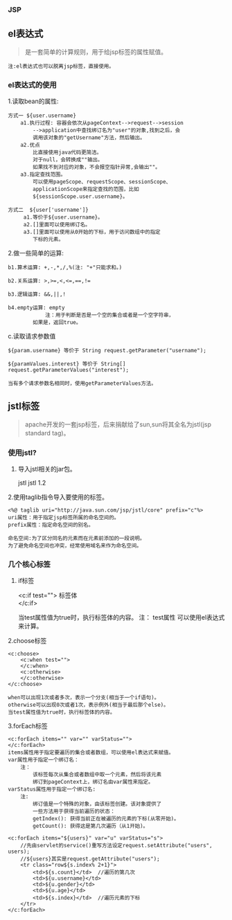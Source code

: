 ### JSP

## el表达式

>是一套简单的计算规则，用于给jsp标签的属性赋值。

	注:el表达式也可以脱离jsp标签，直接使用。

### el表达式的使用
1.读取bean的属性:

	方式一 ${user.username}
		a1.执行过程: 容器会依次从pageContext-->request-->session
			-->application中查找绑订名为"user"的对象,找到之后，会
			调用该对象的"getUsername"方法，然后输出。
		a2.优点
			比直接使用java代码更简洁。
			对于null，会转换成""输出。
			如果找不到对应的对象，不会报空指针异常,会输出""。
		a3.指定查找范围。
			可以使用pageScope、requestScope、sessionScope、
			applicationScope来指定查找的范围，比如
			${sessionScope.user.username}。

	方式二  ${user['username']}
		 a1.等价于${user.username}。
		 a2.[]里面可以使用绑订名。
		 a3.[]里面可以使用从0开始的下标，用于访问数组中的指定
			下标的元素。

2.做一些简单的运算:

	b1.算术运算: +,-,*,/,%(注: "+"只能求和。)
	
	b2.关系运算: >,>=,<,<=,==,!=
			
	b3.逻辑运算: &&,||,!

	b4.empty运算: empty
				注：用于判断是否是一个空的集合或者是一个空字符串，
			如果是，返回true。

c.读取请求参数值
	
	${param.username} 等价于 String request.getParameter("username");

	${paramValues.interest} 等价于 String[] request.getParameterValues("interest");
	
	当有多个请求参数名相同时，使用getParameterValues方法。


## jstl标签

>apache开发的一套jsp标签，后来捐献给了sun,sun将其全名为jstl(jsp standard tag)。

### 使用jstl?

1. 导入jstl相关的jar包。

	<dependency>
		<groupId>jstl</groupId>
		<artifactId>jstl</artifactId>
		<version>1.2</version>
	</dependency>

2.使用taglib指令导入要使用的标签。

	<%@ taglib uri="http://java.sun.com/jsp/jstl/core" prefix="c"%> 
	uri属性：用于指定jsp标签所属的命名空间的。
	prefix属性：指定命名空间的别名。
 	 
	命名空间:为了区分同名的元素而在元素前添加的一段说明。
	为了避免命名空间也冲突，经常使用域名来作为命名空间。

### 几个核心标签

1. if标签

	<c:if test="">
		标签体   
	</c:if>	
	
	当test属性值为true时，执行标签体的内容。
	注：
		test属性	可以使用el表达式来计算。

2.choose标签
	
	<c:choose>
		<c:when test="">
		</c:when>
		<c:otherwise>
		</c:otherwise>
	</c:choose>	

	when可以出现1次或者多次，表示一个分支(相当于一个if语句)。
	otherwise可以出现0次或者1次，表示例外(相当于最后那个else)。
	当test属性值为true时，执行标签体的内容。

3.forEach标签

	<c:forEach items="" var="" varStatus="">
	</c:forEach>
	items属性用于指定要遍历的集合或者数组，可以使用el表达式来赋值。
	var属性用于指定一个绑订名：
		注：
			该标签每次从集合或者数组中取一个元素，然后将该元素
			绑订到pageContext上，绑订名由var属性来指定。
	varStatus属性用于指定一个绑订名:
		注:
			绑订值是一个特殊的对象，由该标签创建。该对象提供了
			一些方法用于获得当前遍历的状态：
			getIndex(): 获得当前正在被遍历的元素的下标(从零开始)。
			getCount(): 获得这是第几次遍历（从1开始)。
			
	<c:forEach items="${users}" var="u" varStatus="s">  
		//先由servlet的service()重写方法设定request.setAttribute("users", users);
		//${users}其实是request.getAttribute("users");
		<tr class="row${s.index% 2+1}">
			<td>${s.count}</td>  //遍历的第几次
			<td>${u.username}</td>
			<td>${u.gender}</td>
			<td>${u.age}</td>
			<td>${s.index}</td>  //遍历元素的下标
		</tr>
	</c:forEach>
